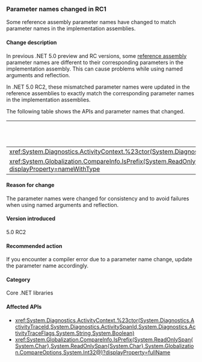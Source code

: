 ### Parameter names changed in RC1

Some reference assembly parameter names have changed to match parameter names in the implementation assemblies.

#### Change description

In previous .NET 5.0 preview and RC versions, some [reference assembly](../../../../docs/standard/assembly/reference-assemblies.md) parameter names are different to their corresponding parameters in the implementation assembly. This can cause problems while using named arguments and reflection.

In .NET 5.0 RC2, these mismatched parameter names were updated in the reference assemblies to exactly match the corresponding parameter names in the implementation assemblies.

The following table shows the APIs and parameter names that changed.

| API | Old parameter name | New parameter name |
| - | - | - |
| <xref:System.Diagnostics.ActivityContext.%23ctor(System.Diagnostics.ActivityTraceId,System.Diagnostics.ActivitySpanId,System.Diagnostics.ActivityTraceFlags,System.String,System.Boolean)> | `traceOptions` | `traceFlags` |
| <xref:System.Globalization.CompareInfo.IsPrefix(System.ReadOnlySpan{System.Char},System.ReadOnlySpan{System.Char},System.Globalization.CompareOptions,System.Int32@)?displayProperty=nameWithType> | `suffix` | `prefix` |

#### Reason for change

The parameter names were changed for consistency and to avoid failures when using named arguments and reflection.

#### Version introduced

5.0 RC2

#### Recommended action

If you encounter a compiler error due to a parameter name change, update the parameter name accordingly.

#### Category

Core .NET libraries

#### Affected APIs

- <xref:System.Diagnostics.ActivityContext.%23ctor(System.Diagnostics.ActivityTraceId,System.Diagnostics.ActivitySpanId,System.Diagnostics.ActivityTraceFlags,System.String,System.Boolean)>
- <xref:System.Globalization.CompareInfo.IsPrefix(System.ReadOnlySpan{System.Char},System.ReadOnlySpan{System.Char},System.Globalization.CompareOptions,System.Int32@)?displayProperty=fullName>

<!--

#### Affected APIs

- `M:System.Diagnostics.ActivityContext.#ctor(System.Diagnostics.ActivityTraceId,System.Diagnostics.ActivitySpanId,System.Diagnostics.ActivityTraceFlags,System.String,System.Boolean)`
- `M:System.Globalization.CompareInfo.IsPrefix(System.ReadOnlySpan{System.Char},System.ReadOnlySpan{System.Char},System.Globalization.CompareOptions,System.Int32@)`

-->
